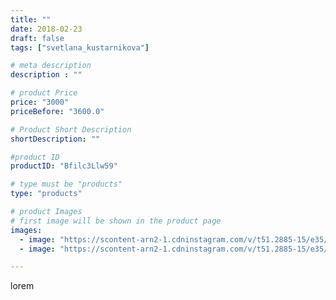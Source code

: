 ```yaml
---
title: ""
date: 2018-02-23
draft: false
tags: ["svetlana_kustarnikova"]

# meta description
description : ""

# product Price
price: "3000"
priceBefore: "3600.0"

# Product Short Description
shortDescription: ""

#product ID
productID: "Bfilc3Llw59"

# type must be "products"
type: "products"

# product Images
# first image will be shown in the product page
images:
  - image: "https://scontent-arn2-1.cdninstagram.com/v/t51.2885-15/e35/27892906_590048218054250_1053468079419293696_n.jpg?_nc_ht=scontent-arn2-1.cdninstagram.com&_nc_cat=102&_nc_ohc=hzL43azGfQoAX9-jcXm&se=7&tp=1&oh=f40ffb919b98901c7468fca30307f6ab&oe=60616153&ig_cache_key=MTcyMTEwMjY5NjM0NDU3NzA1NQ%3D%3D.2"
  - image: "https://scontent-arn2-1.cdninstagram.com/v/t51.2885-15/e35/28153144_931555663685610_2075693115028537344_n.jpg?_nc_ht=scontent-arn2-1.cdninstagram.com&_nc_cat=106&_nc_ohc=0giJE0oAcRsAX-W9hw5&se=7&tp=1&oh=0b6391b5bcdebaf7a134406d7d29c16b&oe=605DF006&ig_cache_key=MTcyMTEwMjcwODkyNzU1MTc4OA%3D%3D.2"

---
```

lorem
